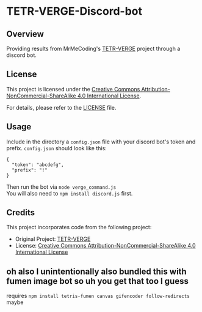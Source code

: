 # TETR-VERGE-Discord-bot

## Overview

Providing results from MrMeCoding's [TETR-VERGE](https://github.com/MrMeCoding/TETR-VERGE) project through a discord bot.

## License

This project is licensed under the [Creative Commons Attribution-NonCommercial-ShareAlike 4.0 International License](https://creativecommons.org/licenses/by-nc-sa/4.0/).

For details, please refer to the [LICENSE](LICENSE) file.

## Usage

Include in the directory a `config.json` file with your discord bot's token and prefix. `config.json` should look like this:
```
{
  "token": "abcdefg",
  "prefix": "!"
}
```
Then run the bot via `node verge_command.js`  
You will also need to `npm install discord.js` first.

## Credits

This project incorporates code from the following project:

- Original Project: [TETR-VERGE](https://github.com/MrMeCoding/TETR-VERGE)
- License: [Creative Commons Attribution-NonCommercial-ShareAlike 4.0 International License](https://creativecommons.org/licenses/by-nc-sa/4.0/)

## oh also I unintentionally also bundled this with fumen image bot so uh you get that too I guess

requires `npm install tetris-fumen canvas gifencoder follow-redirects` maybe
